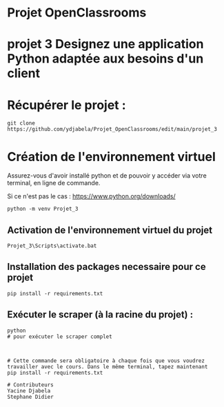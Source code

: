 # Projet OpenClassrooms
# projet 3 Designez une application Python adaptée aux besoins d'un client

# Récupérer le projet :

```text
git clone https://github.com/ydjabela/Projet_OpenClassrooms/edit/main/projet_3
```

# Création de l'environnement virtuel

Assurez-vous d'avoir installé python et de pouvoir y accéder via votre terminal, en ligne de commande.

Si ce n'est pas le cas : https://www.python.org/downloads/

```
python -m venv Projet_3
```

## Activation de l'environnement virtuel du projet
```
Projet_3\Scripts\activate.bat
```
## Installation  des  packages necessaire pour ce projet
```
pip install -r requirements.txt
```

## Exécuter le scraper (à la racine du projet) :

```
python
# pour exécuter le scraper complet



# Cette commande sera obligatoire à chaque fois que vous voudrez travailler avec le cours. Dans le même terminal, tapez maintenant
pip install -r requirements.txt

# Contributeurs
Yacine Djabela
Stephane Didier
